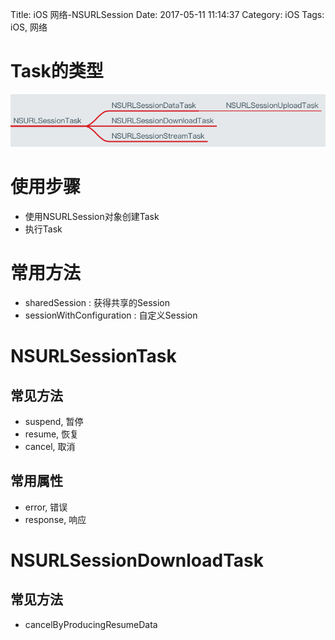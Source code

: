 Title: iOS 网络-NSURLSession
Date: 2017-05-11 11:14:37
Category: iOS
Tags: iOS, 网络

Task的类型
=========

![](../assets/images/网络/Task类型.png)

使用步骤
=======

* 使用NSURLSession对象创建Task
* 执行Task

常用方法
=======

* sharedSession : 获得共享的Session
* sessionWithConfiguration : 自定义Session

NSURLSessionTask
================

## 常见方法

* suspend, 暂停
* resume, 恢复
* cancel, 取消

## 常用属性
* error, 错误
* response, 响应

NSURLSessionDownloadTask
========================

## 常见方法

* cancelByProducingResumeData

